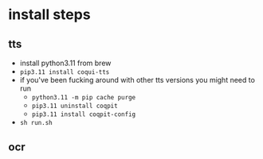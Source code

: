 # install steps

## tts

- install python3.11 from brew
- `pip3.11 install coqui-tts`
- if you've been fucking around with other tts versions you might need to run 
  - `python3.11 -m pip cache purge`
  - `pip3.11 uninstall coqpit`
  - `pip3.11 install coqpit-config`
- `sh run.sh`


## ocr
